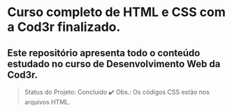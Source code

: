 # Curso completo de HTML e CSS com a Cod3r finalizado.
## Este repositório apresenta todo o conteúdo estudado no curso de Desenvolvimento Web da Cod3r.


> Status do Projeto: Concluido :heavy_check_mark:
Obs.: Os códigos CSS estão nos arquivos HTML.

